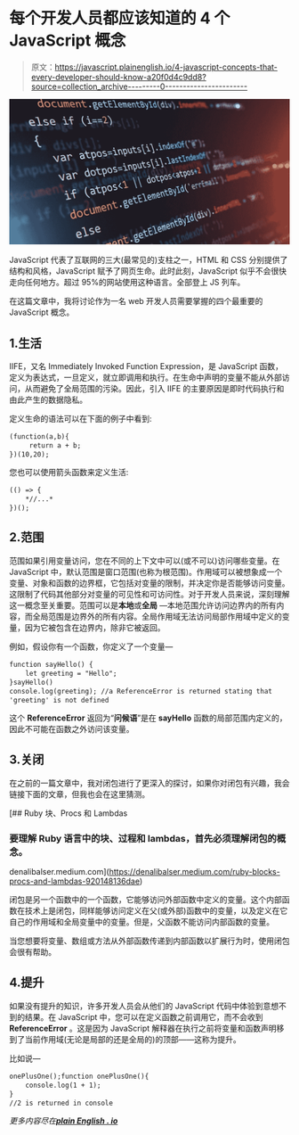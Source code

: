# 每个开发人员都应该知道的 4 个 JavaScript 概念

> 原文：<https://javascript.plainenglish.io/4-javascript-concepts-that-every-developer-should-know-a20f0d4c9dd8?source=collection_archive---------0----------------------->

![](img/f8a6c6f98eae357ccbdb93e942920daf.png)

JavaScript 代表了互联网的三大(最常见的)支柱之一，HTML 和 CSS 分别提供了结构和风格，JavaScript 赋予了网页生命。此时此刻，JavaScript 似乎不会很快走向任何地方。超过 95%的网站使用这种语言。全部登上 JS 列车。

在这篇文章中，我将讨论作为一名 web 开发人员需要掌握的四个最重要的 JavaScript 概念。

## 1.生活

IIFE，又名 Immediately Invoked Function Expression，是 JavaScript 函数，定义为表达式，一旦定义，就立即调用和执行。在生命中声明的变量不能从外部访问，从而避免了全局范围的污染。因此，引入 IIFE 的主要原因是即时代码执行和由此产生的数据隐私。

定义生命的语法可以在下面的例子中看到:

```
(function(a,b){         
     return a + b; 
})(10,20);
```

您也可以使用箭头函数来定义生活:

```
(() => {     
    *//...* 
})();
```

## 2.范围

范围如果引用变量访问，您在不同的上下文中可以(或不可以)访问哪些变量。在 JavaScript 中，默认范围是窗口范围(也称为根范围)。作用域可以被想象成一个变量、对象和函数的边界框，它包括对变量的限制，并决定你是否能够访问变量。这限制了代码其他部分对变量的可见性和可访问性。对于开发人员来说，深刻理解这一概念至关重要。范围可以是**本地**或**全局** —本地范围允许访问边界内的所有内容，而全局范围是边界外的所有内容。全局作用域无法访问局部作用域中定义的变量，因为它被包含在边界内，除非它被返回。

例如，假设你有一个函数，你定义了一个变量—

```
function sayHello() {
    let greeting = "Hello";
}sayHello()
console.log(greeting); //a ReferenceError is returned stating that 'greeting' is not defined
```

这个 **ReferenceError** 返回为“**问候语**”是在 **sayHello** 函数的局部范围内定义的，因此不可能在函数之外访问该变量。

## 3.关闭

在之前的一篇文章中，我对闭包进行了更深入的探讨，如果你对闭包有兴趣，我会链接下面的文章，但我也会在这里猜测。

[](https://denalibalser.medium.com/ruby-blocks-procs-and-lambdas-920148136dae) [## Ruby 块、Procs 和 Lambdas

### 要理解 Ruby 语言中的块、过程和 lambdas，首先必须理解闭包的概念。

denalibalser.medium.com](https://denalibalser.medium.com/ruby-blocks-procs-and-lambdas-920148136dae) 

闭包是另一个函数中的一个函数，它能够访问外部函数中定义的变量。这个内部函数在技术上是闭包，同样能够访问定义在父(或外部)函数中的变量，以及定义在它自己的作用域和全局变量中的变量。但是，父函数不能访问内部函数的变量。

当您想要将变量、数组或方法从外部函数传递到内部函数以扩展行为时，使用闭包会很有帮助。

## 4.提升

如果没有提升的知识，许多开发人员会从他们的 JavaScript 代码中体验到意想不到的结果。在 JavaScript 中，您可以在定义函数之前调用它，而不会收到 **ReferenceError** 。这是因为 JavaScript 解释器在执行之前将变量和函数声明移到了当前作用域(无论是局部的还是全局的)的顶部——这称为提升。

比如说—

```
onePlusOne();function onePlusOne(){
    console.log(1 + 1); 
}
//2 is returned in console
```

*更多内容尽在*[***plain English . io***](http://plainenglish.io/)